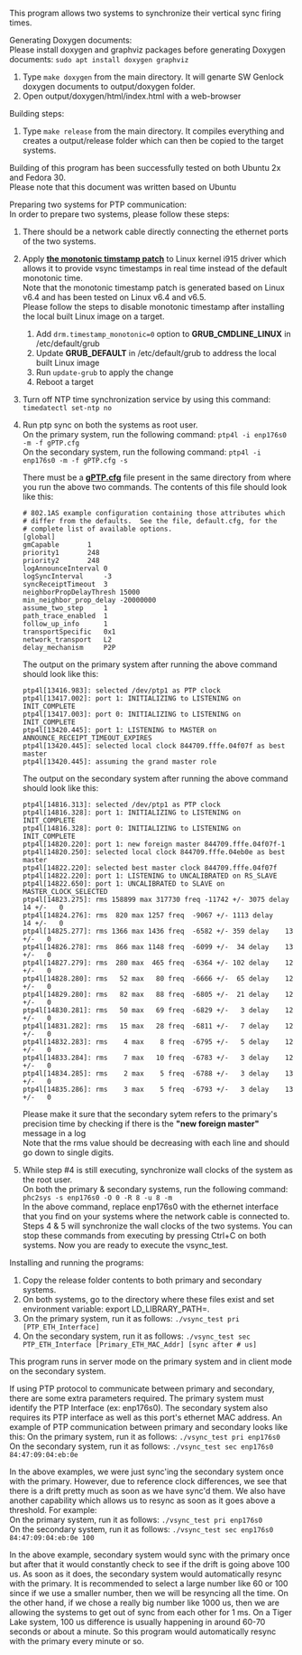 This program allows two systems to synchronize their vertical sync firing times.

Generating Doxygen documents:<br>
Please install doxygen and graphviz packages before generating Doxygen documents:
	```sudo apt install doxygen graphviz```
1. Type ```make doxygen``` from the main directory. It will genarte SW Genlock doxygen documents
	to output/doxygen folder.
2. Open output/doxygen/html/index.html with a web-browser

Building steps:<br>
1. Type ```make release``` from the main directory. It compiles everything and creates a 
   output/release folder which can then be copied to the target systems.

Building of this program has been successfully tested on both Ubuntu 2x and Fedora 30.<br>
Please note that this document was written based on Ubuntu

Preparing two systems for PTP communication:<br>
In order to prepare two systems, please follow these steps:<br>
1. There should be a network cable directly connecting the ethernet ports of the two
systems.
2. Apply __[the monotonic timstamp patch](./resources/0001-Revert-drm-vblank-remove-drm_timestamp_monotonic-par.patch)__
to Linux kernel i915 driver which allows it to provide vsync timestamps in real time
instead of the default monotonic time.<br>
Note that the monotonic timestamp patch is generated based on Linux v6.4 and has been tested on Linux v6.4 and v6.5.<br>
Please follow the steps to disable monotonic timestamp after installing the local built Linux image on a target.<br>
	1. Add ```drm.timestamp_monotonic=0``` option to __GRUB_CMDLINE_LINUX__ in /etc/default/grub
	2. Update __GRUB_DEFAULT__ in /etc/default/grub to address the local built Linux image
	3. Run ```update-grub``` to apply the change
	4. Reboot a target
3. Turn off NTP time synchronization service by using this command:
	```timedatectl set-ntp no```
4. Run ptp sync on both the systems as root user.<br>
	On the primary system, run the following command:
	```ptp4l -i enp176s0 -m -f gPTP.cfg```<br>
	On the secondary system, run the following command:
	```ptp4l -i enp176s0 -m -f gPTP.cfg -s```

	There must be a __[gPTP.cfg](./resources/gPTP.cfg)__ file present in the same directory from where you run the
	above two commands. The contents of this file should look like this:<br>

	```shell
	# 802.1AS example configuration containing those attributes which
	# differ from the defaults.  See the file, default.cfg, for the
	# complete list of available options.
	[global]
	gmCapable		1
	priority1		248
	priority2		248
	logAnnounceInterval	0
	logSyncInterval		-3
	syncReceiptTimeout	3
	neighborPropDelayThresh 15000
	min_neighbor_prop_delay	-20000000
	assume_two_step		1
	path_trace_enabled	1
	follow_up_info		1
	transportSpecific	0x1
	network_transport	L2
	delay_mechanism		P2P
	```

	The output on the primary system after running the above command should look
	like this:<br>
	```console
	ptp4l[13416.983]: selected /dev/ptp1 as PTP clock
	ptp4l[13417.002]: port 1: INITIALIZING to LISTENING on INIT_COMPLETE
	ptp4l[13417.003]: port 0: INITIALIZING to LISTENING on INIT_COMPLETE
	ptp4l[13420.445]: port 1: LISTENING to MASTER on ANNOUNCE_RECEIPT_TIMEOUT_EXPIRES
	ptp4l[13420.445]: selected local clock 844709.fffe.04f07f as best master
	ptp4l[13420.445]: assuming the grand master role
	```

	The output on the secondary system after running the above command should
	look like this:<br>
	```console
	ptp4l[14816.313]: selected /dev/ptp1 as PTP clock
	ptp4l[14816.328]: port 1: INITIALIZING to LISTENING on INIT_COMPLETE
	ptp4l[14816.328]: port 0: INITIALIZING to LISTENING on INIT_COMPLETE
	ptp4l[14820.220]: port 1: new foreign master 844709.fffe.04f07f-1
	ptp4l[14820.250]: selected local clock 844709.fffe.04eb0e as best master
	ptp4l[14822.220]: selected best master clock 844709.fffe.04f07f
	ptp4l[14822.220]: port 1: LISTENING to UNCALIBRATED on RS_SLAVE
	ptp4l[14822.650]: port 1: UNCALIBRATED to SLAVE on MASTER_CLOCK_SELECTED
	ptp4l[14823.275]: rms 158899 max 317730 freq -11742 +/- 3075 delay    14 +/-   0
	ptp4l[14824.276]: rms  820 max 1257 freq  -9067 +/- 1113 delay    14 +/-   0
	ptp4l[14825.277]: rms 1366 max 1436 freq  -6582 +/- 359 delay    13 +/-   0
	ptp4l[14826.278]: rms  866 max 1148 freq  -6099 +/-  34 delay    13 +/-   0
	ptp4l[14827.279]: rms  280 max  465 freq  -6364 +/- 102 delay    12 +/-   0
	ptp4l[14828.280]: rms   52 max   80 freq  -6666 +/-  65 delay    12 +/-   0
	ptp4l[14829.280]: rms   82 max   88 freq  -6805 +/-  21 delay    12 +/-   0
	ptp4l[14830.281]: rms   50 max   69 freq  -6829 +/-   3 delay    12 +/-   0
	ptp4l[14831.282]: rms   15 max   28 freq  -6811 +/-   7 delay    12 +/-   0
	ptp4l[14832.283]: rms    4 max    8 freq  -6795 +/-   5 delay    12 +/-   0
	ptp4l[14833.284]: rms    7 max   10 freq  -6783 +/-   3 delay    12 +/-   0
	ptp4l[14834.285]: rms    2 max    5 freq  -6788 +/-   3 delay    13 +/-   0
	ptp4l[14835.286]: rms    3 max    5 freq  -6793 +/-   3 delay    13 +/-   0
	```

	Please make it sure that the secondary sytem refers to the primary's precision time
	by checking if there is the __"new foreign master"__ message in a log<br>
	Note that the rms value should be decreasing with each line and should go 
	down to single digits.

5. While step #4 is still executing, synchronize wall clocks of the system as the root user.<br>
	On both the primary & secondary systems, run the following command:
	```phc2sys -s enp176s0 -O 0 -R 8 -u 8 -m```<br>
	In the above command, replace enp176s0 with the ethernet interface that
	you find on your systems where the network cable is connected to.
	Steps 4 & 5 will synchronize the wall clocks of the two systems. You can
	stop these commands from executing by pressing Ctrl+C on both systems. Now
	you are ready to execute the vsync_test.

Installing and running the programs:<br>
1. Copy the release folder contents to both primary and secondary systems.<br>
2. On both systems, go to the directory where these files exist and set environment variable:
export LD_LIBRARY_PATH=.<br>
3. On the primary system, run it as follows:
	```./vsync_test pri [PTP_ETH_Interface]```<br>
4. On the secondary system, run it as follows:
	```./vsync_test sec PTP_ETH_Interface [Primary_ETH_MAC_Addr] [sync after # us]```

This program runs in server mode on the primary system and in client mode on the 
secondary system.

If using PTP protocol to communicate between primary and secondary, there are some extra
parameters required. The primary system must identify the PTP Interface (ex: enp176s0). The
secondary system also requires its PTP interface as well as this port's ethernet MAC address.
An example of PTP communication between primary and secondary looks like this:
On the primary system, run it as follows:
	```./vsync_test pri enp176s0```<br>
On the secondary system, run it as follows:
	```./vsync_test sec enp176s0 84:47:09:04:eb:0e```

In the above examples, we were just sync'ing the secondary system once with the primary.
However, due to reference clock differences, we see that there is a drift pretty much as
soon as we have sync'd them. We also have another capability which allows us to resync 
as soon as it goes above a threshold. For example:  
On the primary system, run it as follows:
	```./vsync_test pri enp176s0```<br>
On the secondary system, run it as follows:
	```./vsync_test sec enp176s0 84:47:09:04:eb:0e 100```

In the above example, secondary system would sync with the primary once but after that
it would constantly check to see if the drift is going above 100 us. As soon as it does,
the secondary system would automatically resync with the primary. It is recommended to
select a large number like 60 or 100 since if we use a smaller number, then we will be
resyncing all the time. On the other hand, if we chose a really big number like 1000 us,
then we are allowing the systems to get out of sync from each other for 1 ms. On a
Tiger Lake system, 100 us difference is usually happening in around 60-70 seconds or
about a minute. So this program would automatically resync with the primary every minute
or so.

